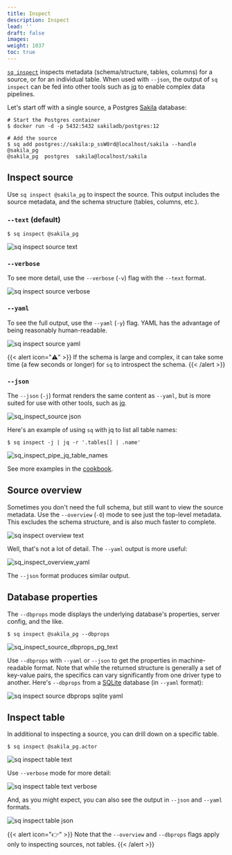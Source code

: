 ```yaml
---
title: Inspect
description: Inspect
lead: ''
draft: false
images:
weight: 1037
toc: true
---
```


[`sq inspect`](/docs/cmd/inspect) inspects metadata (schema/structure, tables, columns) for a source,
or for an individual table. When used with `--json`, the output of `sq inspect` can
be fed into other tools such as [jq](https://jqlang.github.io/jq/) to enable complex data pipelines.

Let's start off with a single source, a Postgres [Sakila](/docs/develop/sakila/) database:

```shell
# Start the Postgres container
$ docker run -d -p 5432:5432 sakiladb/postgres:12

# Add the source
$ sq add postgres://sakila:p_ssW0rd@localhost/sakila --handle @sakila_pg
@sakila_pg  postgres  sakila@localhost/sakila
```

## Inspect source

Use `sq inspect @sakila_pg` to inspect the source. This output includes the source
metadata, and the schema structure (tables, columns, etc.).

### `--text` (default)

```shell
$ sq inspect @sakila_pg
```
![sq inspect source text](sq_inspect_source_text.png)

### `--verbose`

To see more detail, use the `--verbose` (`-v`) flag with the `--text` format.

![sq inspect source verbose](sq_inspect_source_text_verbose.png)

### `--yaml`

To see the full output, use the `--yaml` (`-y`) flag. YAML has the advantage
of being reasonably human-readable.

![sq inspect source yaml](sq_inspect_source_yaml.png)

{{< alert icon="⚠️" >}}
If the schema is large and complex, it can take some time (a few seconds or longer)
for `sq` to introspect the schema.
{{< /alert >}}

### `--json`

The `--json` (`-j`) format renders the same content as `--yaml`, but is more
suited for use with other tools, such as [jq](https://jqlang.github.io/jq/).

![sq_inspect_source json](sq_inspect_source_json.png)

Here's an example of using `sq` with jq to list all table names:

```shell
$ sq inspect -j | jq -r '.tables[] | .name'
```

![sq_inspect_pipe_jq_table_names](sq_inspect_pipe_jq_table_names.png)

See more examples in the [cookbook](/docs/cookbook).

## Source overview

Sometimes you don't need the full schema, but still want to view the source
metadata. Use the `--overview` (`-O`) mode to see just the top-level metadata.
This excludes the schema structure, and is also much faster to complete.


![sq inspect overview text](sq_inspect_source_overview_text.png)

Well, that's not a lot of detail. The `--yaml` output is more useful:

![sq_inspect_overview_yaml](sq_inspect_source_overview_yaml.png)

The `--json` format produces similar output.

## Database properties

The `--dbprops` mode displays the underlying database's properties, server config,
and the like.

```shell
$ sq inspect @sakila_pg --dbprops
```

![sq_inspect_source_dbprops_pg_text](sq_inspect_source_dbprops_pg_text.png)

Use `--dbprops` with `--yaml` or `--json` to get the properties in machine-readable
format. Note that while the returned structure is generally a set of key-value
pairs, the specifics can vary significantly from one driver type to another.
Here's `--dbprops` from a [SQLite](/docs/drivers/sqlite/) database (in `--yaml` format):

![sq inspect source dbprops sqlite yaml](sq_inspect_source_dbprops_sqlite_yaml.png)

## Inspect table

In additional to inspecting a source, you can drill down on a specific table.

```shell
$ sq inspect @sakila_pg.actor
```
![sq inspect table text](sq_inspect_table_text.png)

Use `--verbose` mode for more detail:

![sq inspect table text verbose](sq_inspect_table_text_verbose.png)

And, as you might expect, you can also see the output in `--json` and `--yaml` formats.

![sq inspect table json](sq_inspect_table_json.png)

{{< alert icon="👉" >}}
Note that the `--overview` and `--dbprops` flags apply only to inspecting sources,
not tables.
{{< /alert >}}
